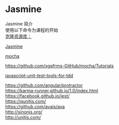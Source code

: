 # Jasmine

Jasmine 简介  
使用以下命令为课程的开始   
[克隆资源库：](https://github.com/udacity/ud549) 

[Jasmine](http://jasmine.github.io/)  

[mocha](https://mochajs.org/)  

https://github.com/xgqfrms-GitHub/mocha/Tutorials  

[javascript-unit-test-tools-for-tdd](http://stackoverflow.com/questions/300855/javascript-unit-test-tools-for-tdd) 



https://github.com/angular/protractor  
https://karma-runner.github.io/1.0/index.html    
https://facebook.github.io/jest/    
https://qunitjs.com/  
https://github.com/avajs/ava  
http://sinonjs.org/  
http://unitjs.com/  
